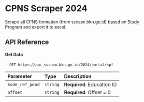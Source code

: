 
# CPNS Scraper 2024

Scrape all CPNS formation (from sscasn.bkn.go.id) based on Study Program and export it to excel.


## API Reference

#### Get Data

```http
  GET https://api-sscasn.bkn.go.id/2024/portal/spf
```

| Parameter | Type     | Description                |
| :-------- | :------- | :------------------------- |
| `kode_ref_pend` | `string` | **Required**. Education ID |
| `offset` | `string` | **Required**. Offset = 0 |

